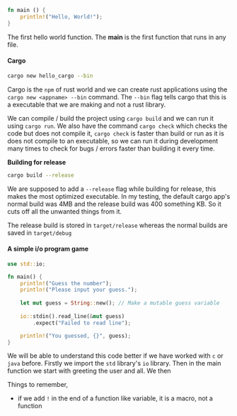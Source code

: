 
```rust
fn main () {
	println!("Hello, World!");
}
```
The first hello world function. The **main** is the first function that runs in any file.
#### Cargo

```bash
cargo new hello_cargo --bin
```

Cargo is the `npm` of  rust world and we can create rust applications using the `cargo new <appname> --bin` command. The `--bin` flag tells cargo that this is a executable that we are making and not a rust library. 

We can compile / build the project using `cargo build` and we can run it using `cargo run`. We also have the command `cargo check` which checks the code but does not compile it, `cargo check` is faster than build or run as it is does not compile to an executable, so we can run it during development many times to check for bugs / errors faster than building it every time.

**Building for release**

```bash
cargo build --release
```

We are supposed to add a `--release` flag while building for release, this makes the most optimized executable. In my testing, the default cargo app's normal build was 4MB and the release build was 400 something KB. So it cuts off all the unwanted things from it.

The release build is stored in `target/release` whereas the normal builds are saved in `target/debug`
#### A simple i/o program game

```rust
use std::io;

fn main() {
	println!("Guess the number");
	println!("Please input your guess.");
	
	let mut guess = String::new(); // Make a mutable guess variable 
	
	io::stdin().read_line(&mut guess)
		.expect("Failed to read line");

	println!("You guessed, {}", guess);
}
```

We will be able to understand this code better if we have worked with `c` or `java` before. Firstly we import the `std` library's `io` library. Then in the main function we start with greeting the user and all. 
We then 






























Things to remember,
- if we add `!` in the end of a function like variable, it is a macro, not a function
